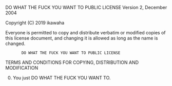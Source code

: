 DO WHAT THE FUCK YOU WANT TO PUBLIC LICENSE
                   Version 2, December 2004
 
Copyright (C) 2019 ikawaha

Everyone is permitted to copy and distribute verbatim or modified
copies of this license document, and changing it is allowed as long
as the name is changed.
 
           DO WHAT THE FUCK YOU WANT TO PUBLIC LICENSE
  TERMS AND CONDITIONS FOR COPYING, DISTRIBUTION AND MODIFICATION
 
 0. You just DO WHAT THE FUCK YOU WANT TO.
